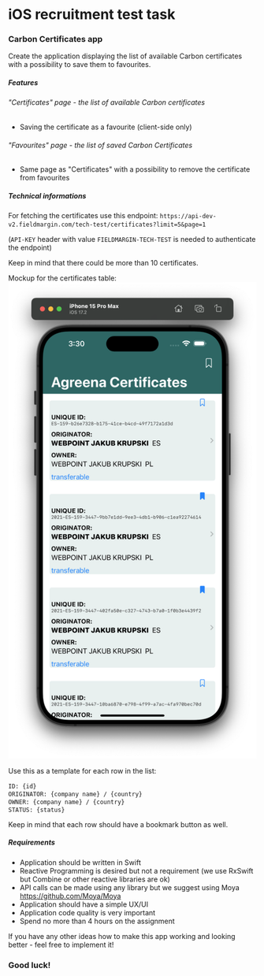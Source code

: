 # iOS recruitment test task

### Carbon Certificates app
Create the application displaying the list of available Carbon certificates with a possibility to save them to favourites.

##### Features
###### "Certificates" page - the list of available Carbon certificates 
- Saving the certificate as a favourite (client-side only)

###### "Favourites" page - the list of saved Carbon Certificates
- Same page as "Certificates" with a possibility to remove the certificate from favourites

##### Technical informations
For fetching the certificates use this endpoint:
`https://api-dev-v2.fieldmargin.com/tech-test/certificates?limit=5&page=1`

(`API-KEY` header with value `FIELDMARGIN-TECH-TEST` is needed to authenticate the endpoint)

Keep in mind that there could be more than 10 certificates.

Mockup for the certificates table:
![Mockup](/1.png)

Use this as a template for each row in the list:

```
ID: {id}
ORIGINATOR: {company name} / {country}
OWNER: {company name} / {country}
STATUS: {status}
```
Keep in mind that each row should have a bookmark button as well. 

##### Requirements
- Application should be written in Swift
- Reactive Programming is desired but not a requirement (we use RxSwift but Combine or other reactive libraries are ok)
- API calls can be made using any library but we suggest using Moya https://github.com/Moya/Moya
- Application should have a simple UX/UI
- Application code quality is very important
- Spend no more than 4 hours on the assignment

If you have any other ideas how to make this app working and looking better - feel free to implement it!

### Good luck!
